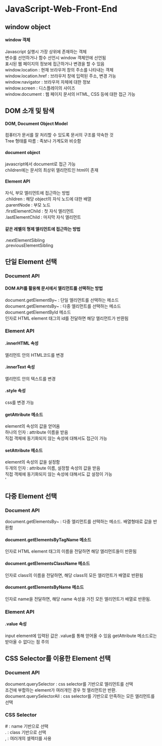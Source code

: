 # JavaScript-Web-Front-End

## window object
#### window 객체
Javascript 실행시 가장 상위에 존재하는 객체<br>
변수를 선언하거나 함수 선언시 window 객체안에 선언됨<br>
표시된 웹 페이지의 정보에 접근하거나 변경을 할 수 있음<br>
window.location : 현재 브라우저 창의 주소를 나타내는 객체<br>
window.location.href : 브라우저 창에 입력된 주소, 변경 가능<br>
window.navigator : 브라우저 자체에 대한 정보<br>
window.screen : 디스플레이의 사이즈<br>
window.document : 웹 페이지 문서의 HTML, CSS 등에 대한 접근 가능<br>


## DOM 소개 및 탐색
#### DOM, Document Object Model
컴퓨터가 문서를 잘 처리할 수 있도록 문서의 구조를 약속한 것<br>
Tree 형태를 따름 : 족보나 가계도와 비슷함<br>

#### document object
javascript에서 document로 접근 가능<br>
children에는 문서의 최상위 엘리먼트인 html이 존재<br>
#### Element API
자식, 부모 엘리먼트에 접근하는 방법<br>
.children : 해당 object의 자식 노드에 대한 배열<br>
.parentNode : 부모 노드<br>
.firstElementChild : 첫 자식 엘리먼트<br>
.lastElementChild : 마지막 자식 엘리먼트<br>
#### 같은 레벨의 형제 엘리먼트에 접근하는 방법
.nextElementSibling<br>
.previousElementSibling<br>


## 단일 Element 선택
### Document API
#### DOM API를 활용해 문서에서 엘리먼트를 선택하는 방법
document.getElementBy~ : 단일 엘리먼트를 선택하는 메소드<br>
document.getElementsBy~ : 다중 엘리먼트를 선택하는 메소드<br>
document.getElementById 메소드<br>
인자로 HTML element 태그의 id를 전달하면 해당 엘리먼트가 반환됨<br>

### Element API
#### .innerHTML 속성
엘리먼트 안의 HTML코드를 변경<br>

#### .innerText 속성
엘리먼트 안의 텍스트를 변경<br>

#### .style 속성
css를 변경 가능<br>

#### getAttribute 메소드
element의 속성의 값을 얻어옴<br>
하나의 인자 : attribute 이름을 받음<br>
직접 객체에 동기화되지 않는 속성에 대해서도 접근이 가능<br>

#### setAttribute 메소드
element의 속성의 값을 설정함<br>
두개의 인자 : attribute 이름, 설정할 속성의 값을 받음<br>
직접 객체에 동기화되지 않는 속성에 대해서도 값 설정이 가능<br>'


## 다중 Element 선택
### Document API
document.getElementsBy~ : 다중 엘리먼트를 선택하는 메소드. 배열형태로 값을 반환함<br>

#### document.getElementsByTagName 메소드
인자로 HTML element 태그의 이름을 전달하면 해당 엘리먼트들이 반환됨<br>
#### document.getElementsClassName 메소드
인자로 class의 이름을 전달하면, 해당 class의 모든 엘리먼트가 배열로 반환됨<br>
#### document.getElementsByName 메소드
인자로 name을 전달하면, 해당 name 속성을 가진 모든 엘리먼트가 배열로 반환됨.<br>

### Element API
#### .value 속성
input element에 입력된 값은 .value를 통해 얻어올 수 있음
getAttribute 메소드로는 받아올 수 없다는 점 주의


## CSS Selector를 이용한 Element 선택
### Document API
document.querySelector : css selector를 기반으로 엘리먼트를 선택<br>
조건에 부합하는 element가 여러개인 경우 첫 엘리먼트만 반환.<br>
document.querySelectorAll : css selector를 기반으로 만족하는 모든 엘리먼트를 선택<br>

### CSS Selector
\# : name 기반으로 선택<br>
. : class 기반으로 선택<br>
, : 여러개의 셀렉터를 사용<br>
